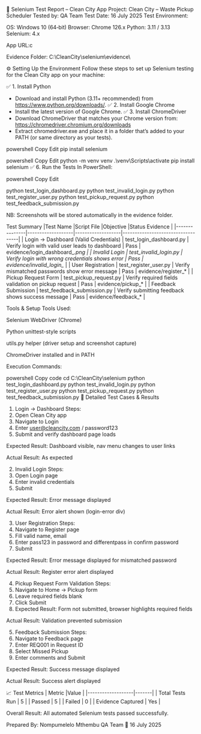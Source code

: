 🧪 Selenium Test Report – Clean City App
Project: Clean City – Waste Pickup Scheduler
Tested by: QA Team
Test Date: 16 July 2025
Test Environment:

OS: Windows 10 (64‑bit)
Browser: Chrome 126.x
Python: 3.11 / 3.13
Selenium: 4.x

App URL:c

Evidence Folder: C:\CleanCity\selenium\evidence\

⚙️ Setting Up the Environment
Follow these steps to set up Selenium testing for the Clean City app on your machine:

✅ 1. Install Python
- Download and install Python (3.11+ recommended) from https://www.python.org/downloads/.
✅ 2. Install Google Chrome
- Install the latest version of Google Chrome.
✅ 3. Install ChromeDriver
- Download ChromeDriver that matches your Chrome version from:
https://chromedriver.chromium.org/downloads
- Extract chromedriver.exe and place it in a folder that’s added to your PATH (or same directory as your tests).

powershell
Copy
Edit
pip install selenium


powershell
Copy
Edit
python -m venv venv
.\venv\Scripts\activate
pip install selenium
✅ 6. Run the Tests
In PowerShell:

powershell
Copy
Edit

python test_login_dashboard.py
python test_invalid_login.py
python test_register_user.py
python test_pickup_request.py
python test_feedback_submission.py


NB: Screenshots will be stored automatically in the evidence folder.

Test Summary
|Test Name	    |Script File    	|Objective	        |Status	            Evidence        |
|---------------|-------------------|-------------------|-----------------------------------|
| Login → Dashboard (Valid Credentials)	| test_login_dashboard.py	| Verify login with valid user leads to dashboard | Pass	    | evidence/login_dashboard_*.png    |
| Invalid Login	                        | test_invalid_login.py     | Verify login with wrong credentials shows error | Pass	    | evidence/invalid_login_*          |
| User Registration 	                | test_register_user.py	    | Verify mismatched passwords show error message  | Pass	    | evidence/register_*               |
| Pickup Request Form	                | test_pickup_request.py	| Verify required fields validation on pickup request | Pass	| evidence/pickup_*                 |
| Feedback Submission	                | test_feedback_submission.py | Verify submitting feedback shows success message  | Pass	| evidence/feedback_*               |

Tools & Setup
Tools Used:

Selenium WebDriver (Chrome)

Python unittest-style scripts

utils.py helper (driver setup and screenshot capture)

ChromeDriver installed and in PATH

Execution Commands:

powershell
Copy code
cd C:\CleanCity\selenium
python test_login_dashboard.py
python test_invalid_login.py
python test_register_user.py
python test_pickup_request.py
python test_feedback_submission.py
📄 Detailed Test Cases & Results
1. Login → Dashboard
Steps:
1. Open Clean City app
2. Navigate to Login
3. Enter user@cleancity.com / password123
4. Submit and verify dashboard page loads

Expected Result: Dashboard visible, nav menu changes to user links

Actual Result: As expected



2. Invalid Login
Steps:
1. Open Login page
2. Enter invalid credentials
3. Submit

Expected Result: Error message displayed

Actual Result: Error alert shown (login-error div)



3. User Registration
Steps:
1. Navigate to Register page
2. Fill valid name, email
3. Enter pass123 in password and differentpass in confirm password
4. Submit

Expected Result: Error message displayed for mismatched password

Actual Result: Register error alert displayed


4. Pickup Request Form Validation
Steps:
1. Navigate to Home → Pickup form
2. Leave required fields blank
3. Click Submit
4. Expected Result: Form not submitted, browser highlights required fields

Actual Result: Validation prevented submission



5. Feedback Submission
Steps:
1. Navigate to Feedback page
2. Enter REQ001 in Request ID
3. Select Missed Pickup
4. Enter comments and Submit

Expected Result: Success message displayed

Actual Result: Success alert displayed



📈 Test Metrics
| Metric	        |Value  |
|-------------------|-------|
| Total Tests Run	| 5     |
| Passed    	    | 5     |
| Failed	        | 0     |
| Evidence Captured	| Yes   |

Overall Result:
All automated Selenium tests passed successfully.

Prepared By:
Nompumelelo Mthembu QA Team
📅 16 July 2025

